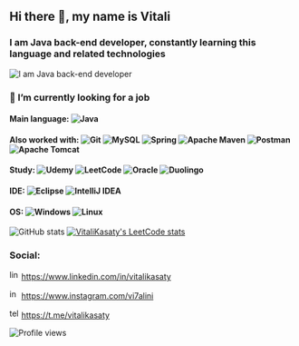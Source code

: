 ## Hi there 👋, my name is Vitali
### I am Java back-end developer, constantly learning this language and related technologies
![I am Java back-end developer](https://i120.fastpic.org/big/2022/1118/37/62189db75bdefa824e97cf56e39aa237.jpg)

### 🔭 I’m currently looking for a job

#### Main language: ![Java](https://img.shields.io/badge/java-%23ED8B00.svg?style=for-the-badge&logo=java&logoColor=white)  

#### Also worked with: ![Git](https://img.shields.io/badge/git-%23F05033.svg?style=for-the-badge&logo=git&logoColor=white) ![MySQL](https://img.shields.io/badge/mysql-%2300f.svg?style=for-the-badge&logo=mysql&logoColor=white) ![Spring](https://img.shields.io/badge/spring-%236DB33F.svg?style=for-the-badge&logo=spring&logoColor=white) ![Apache Maven](https://img.shields.io/badge/Apache%20Maven-C71A36?style=for-the-badge&logo=Apache%20Maven&logoColor=white) ![Postman](https://img.shields.io/badge/Postman-FF6C37?style=for-the-badge&logo=postman&logoColor=white) ![Apache Tomcat](https://img.shields.io/badge/apache%20tomcat-%23F8DC75.svg?style=for-the-badge&logo=apache-tomcat&logoColor=black)

#### Study: ![Udemy](https://img.shields.io/badge/Udemy-A435F0?style=for-the-badge&logo=Udemy&logoColor=white) ![LeetCode](https://img.shields.io/badge/LeetCode-000000?style=for-the-badge&logo=LeetCode&logoColor=#d16c06) ![Oracle](https://img.shields.io/badge/Oracle-F80000?style=for-the-badge&logo=oracle&logoColor=white) ![Duolingo](https://img.shields.io/badge/Duolingo-%234DC730.svg?style=for-the-badge&logo=Duolingo&logoColor=white)

#### IDE: ![Eclipse](https://img.shields.io/badge/Eclipse-FE7A16.svg?style=for-the-badge&logo=Eclipse&logoColor=white) ![IntelliJ IDEA](https://img.shields.io/badge/IntelliJIDEA-000000.svg?style=for-the-badge&logo=intellij-idea&logoColor=white)
#### OS: ![Windows](https://img.shields.io/badge/Windows-0078D6?style=for-the-badge&logo=windows&logoColor=white) ![Linux](https://img.shields.io/badge/Linux-FCC624?style=for-the-badge&logo=linux&logoColor=black)





![GitHub stats](https://github-readme-stats.vercel.app/api?username=vitalikasaty&show_icons=true)  [![VitaliKasaty's LeetCode stats](https://leetcode-stats-six.vercel.app/api?username=VitaliKasaty)](https://leetcode.com/VitaliKasaty/)

### Social:

<img src='https://cdn.jsdelivr.net/npm/simple-icons@3.0.1/icons/linkedin.svg' alt='linkedin' height='17'> https://www.linkedin.com/in/vitalikasaty 

<img src='https://cdn.jsdelivr.net/npm/simple-icons@3.0.1/icons/instagram.svg' alt='instagram' height='17'> https://www.instagram.com/vi7alini  

<img src='https://cdn.jsdelivr.net/npm/simple-icons@3.0.1/icons/telegram.svg' alt='telegram' height='17'> https://t.me/vitalikasaty



![Profile views](https://gpvc.arturio.dev/vitalikasaty)  
